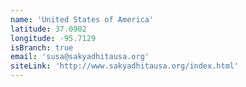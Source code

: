 ```yaml
---
name: 'United States of America'
latitude: 37.0902
longitude: -95.7129
isBranch: true
email: 'susa@sakyadhitausa.org'
siteLink: 'http://www.sakyadhitausa.org/index.html'
---
```

